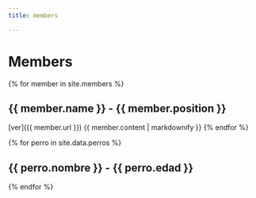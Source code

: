 ```yaml
---
title: members

---
```


# Members


{% for member in site.members %}
  ## {{ member.name }} - {{ member.position }}
  [ver]({{ member.url }}) 
  {{ member.content | markdownify }}
{% endfor %}


{% for perro in site.data.perros %}
  ## {{ perro.nombre }} - {{ perro.edad }}
{% endfor %}